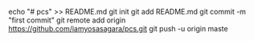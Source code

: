 echo "# pcs" >> README.md
git init
git add README.md
git commit -m "first commit"
git remote add origin https://github.com/iamyosasagara/pcs.git
git push -u origin maste
